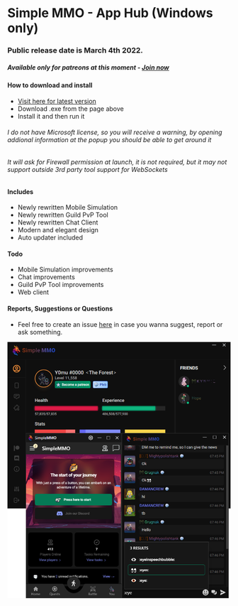 # Simple MMO - App Hub (Windows only)
### Public release date is March 4th 2022.
##### Available only for patreons at this moment - [Join now](https://www.patreon.com/Y0mu)
#### How to download and install
- [Visit here for latest version](https://github.com/ImY0mu/SimpleMMO-Hub-Dist/releases/latest)
- Download .exe from the page above
- Install it and then run it
###### I do not have Microsoft license, so you will receive a warning, by opening addional information at the popup you should be able to get around it
###### It will ask for Firewall permission at launch, it is not required, but it may not support outside 3rd party tool support for WebSockets

#### Includes
- Newly rewritten Mobile Simulation
- Newly rewritten Guild PvP Tool
- Newly rewritten Chat Client
- Modern and elegant design
- Auto updater included
#### Todo
- Mobile Simulation improvements
- Chat improvements
- Guild PvP Tool improvements
- Web client
#### Reports, Suggestions or Questions
- Feel free to create an issue [here](https://github.com/ImY0mu/SimpleMMO-Hub-Dist/issues) in case you wanna suggest, report or ask something.



![New hub](https://github.com/ImY0mu/SimpleMMO-Hub-Dist/blob/master/images/apphub_release.png)




